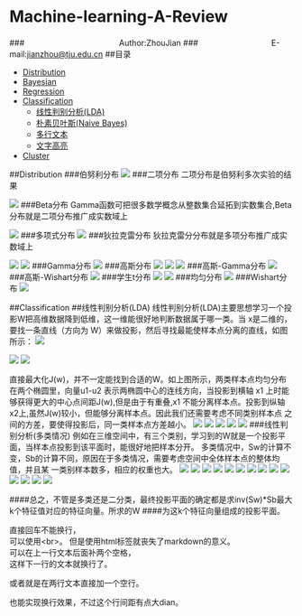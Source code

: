 Machine-learning-A-Review
=========================
###　　　　　　　　　　　　Author:ZhouJian
###　　　　　　　　　 E-mail:jianzhou@tju.edu.cn
##<a name="index"/>目录
* [Distribution](#distribution)
* [Bayesian](#title)
* [Regression](#text)
* [Classification](#Classification)
    * [线性判别分析(LDA)](#LDA)
    * [朴素贝叶斯(Naive Bayes)](#LDA)
    * [多行文本](#LDA)
    * [文字高亮](#LDA)
* [Cluster](#text)

##<a name="distribution"/>Distribution
###伯努利分布
![](https://github.com/zhoujian89/Machine-learning-A-Review/blob/master/Image/Ber.jpg)
###二项分布
二项分布是伯努利多次实验的结果

![](https://github.com/zhoujian89/Machine-learning-A-Review/blob/master/Image/二项分布.jpg)
###Beta分布
Gamma函数可把很多数学概念从整数集合延拓到实数集合,Beta分布就是二项分布推广成实数域上

![](https://github.com/zhoujian89/Machine-learning-A-Review/blob/master/Image/Beta.jpg)
###多项式分布
![](https://github.com/zhoujian89/Machine-learning-A-Review/blob/master/Image/多项分布.jpg)
###狄拉克雷分布
狄拉克雷分分布就是多项分布推广成实数域上

![](https://github.com/zhoujian89/Machine-learning-A-Review/blob/master/Image/di1.jpg)
![](https://github.com/zhoujian89/Machine-learning-A-Review/blob/master/Image/di2.jpg)
###Gamma分布
![](https://github.com/zhoujian89/Machine-learning-A-Review/blob/master/Image/Gamma.jpg)
###高斯分布
![](https://github.com/zhoujian89/Machine-learning-A-Review/blob/master/Image/高斯1.jpg)
![](https://github.com/zhoujian89/Machine-learning-A-Review/blob/master/Image/高斯2.jpg)
![](https://github.com/zhoujian89/Machine-learning-A-Review/blob/master/Image/高斯3.jpg)
###高斯-Gamma分布
![](https://github.com/zhoujian89/Machine-learning-A-Review/blob/master/Image/高斯-Gamma.jpg)
###高斯-Wishart分布
![](https://github.com/zhoujian89/Machine-learning-A-Review/blob/master/Image/高斯-Wis.jpg)
###学生t分布
![](https://github.com/zhoujian89/Machine-learning-A-Review/blob/master/Image/t1.jpg)
![](https://github.com/zhoujian89/Machine-learning-A-Review/blob/master/Image/t2.jpg)
###均匀分布
![](https://github.com/zhoujian89/Machine-learning-A-Review/blob/master/Image/均匀分布.jpg)
###Wishart分布
![](https://github.com/zhoujian89/Machine-learning-A-Review/blob/master/Image/Wis.jpg)

##<a name="Classification"/>Classification
##<a name="LDA"/>线性判别分析(LDA)
线性判别分析(LDA)主要思想学习一个投影W把高维数据降到低维，这一维能很好地判断数据属于哪一类。当 x是二维的，要找一条直线（方向为 W）来做投影，然后寻找最能使样本点分离的直线，如图所示：
![](https://github.com/zhoujian89/Machine-learning-A-Review/blob/master/Image/fisher.jpg)

![](https://github.com/zhoujian89/Machine-learning-A-Review/blob/master/Image/fisher1.jpg)
![](https://github.com/zhoujian89/Machine-learning-A-Review/blob/master/Image/fisher3.jpg)

直接最大化J(w)，并不一定能找到合适的W。如上图所示，两类样本点均匀分布在两个椭圆里，向量u1-u2
表示两椭圆中心的连线方向，当投影到横轴 x1 上时能够获得更大的中心点间距J(w),但是由于有重叠,x1 不能分离样本点。投影到纵轴x2上,虽然J(w)较小，但能够分离样本点。因此我们还需要考虑不同类别样本点
之间的方差，要使得投影后，同一类样本点方差越小。
![](https://github.com/zhoujian89/Machine-learning-A-Review/blob/master/Image/fisher4.jpg)
![](https://github.com/zhoujian89/Machine-learning-A-Review/blob/master/Image/fisher5.jpg)
![](https://github.com/zhoujian89/Machine-learning-A-Review/blob/master/Image/fisher6.jpg)
![](https://github.com/zhoujian89/Machine-learning-A-Review/blob/master/Image/fisher7.jpg)
![](https://github.com/zhoujian89/Machine-learning-A-Review/blob/master/Image/fisher8.jpg)
###线性判别分析(多类情况)
例如在三维空间中，有三个类别，学习到的W就是一个投影平面，当样本点投影到该平面时，能很好地把样本分开。
多类情况中，Sw的计算不变，Sb的计算不同，原因在于多类情况，需要考虑空间中全体样本点的整体均值，并且某
一类别样本数多，相应的权重也大。
![](https://github.com/zhoujian89/Machine-learning-A-Review/blob/master/Image/fisher9.jpg)
![](https://github.com/zhoujian89/Machine-learning-A-Review/blob/master/Image/fisher10.jpg)
![](https://github.com/zhoujian89/Machine-learning-A-Review/blob/master/Image/fisher11.jpg)
![](https://github.com/zhoujian89/Machine-learning-A-Review/blob/master/Image/fisher12.jpg)
![](https://github.com/zhoujian89/Machine-learning-A-Review/blob/master/Image/fisher13.jpg)
![](https://github.com/zhoujian89/Machine-learning-A-Review/blob/master/Image/fisher14.jpg)
![](https://github.com/zhoujian89/Machine-learning-A-Review/blob/master/Image/fisher15.jpg)
![](https://github.com/zhoujian89/Machine-learning-A-Review/blob/master/Image/fisher16.jpg)
![](https://github.com/zhoujian89/Machine-learning-A-Review/blob/master/Image/fisher17.jpg)
![](https://github.com/zhoujian89/Machine-learning-A-Review/blob/master/Image/fisher18.jpg)
![](https://github.com/zhoujian89/Machine-learning-A-Review/blob/master/Image/fisher19.jpg)
![](https://github.com/zhoujian89/Machine-learning-A-Review/blob/master/Image/fisher20.jpg)
![](https://github.com/zhoujian89/Machine-learning-A-Review/blob/master/Image/fisher21.jpg)
![](https://github.com/zhoujian89/Machine-learning-A-Review/blob/master/Image/fisher22.jpg)

####总之，不管是多类还是二分类，最终投影平面的确定都是求inv(Sw)*Sb最大k个特征值对应的特征向量。所求的W
####为这k个特征向量组成的投影平面。

直接回车不能换行，<br>
可以使用\<br>。
但是使用html标签就丧失了markdown的意义。  
可以在上一行文本后面补两个空格，  
这样下一行的文本就换行了。

或者就是在两行文本直接加一个空行。

也能实现换行效果，不过这个行间距有点大dian。


